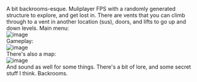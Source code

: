 A bit backrooms-esque. Muliplayer FPS with a randomly generated structure to explore, and get lost in. There are vents that you can climb through to a vent in another location (sus), doors, and lifts to go up and down levels. Main menu:<br>
![image](https://github.com/user-attachments/assets/86584801-1baf-4444-803c-3f3974090715)<br>
Gameplay:<br>
![image](https://github.com/user-attachments/assets/85c45fe3-d9a6-47cd-ba04-0c6eed6bbf46)<br>
There's also a map:<br>
![image](https://github.com/user-attachments/assets/72c57283-6b64-4f3b-9cf7-01e8cb05b839)<br>
And sound as well for some things. There's a bit of lore, and some secret stuff I think. Backrooms.
